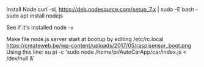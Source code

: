 Install Node
curl -sL https://deb.nodesource.com/setup_7.x | sudo -E bash -
sudo apt install nodejs

See if it's installed
node -v

Make file node.js server start at bootup by editing /etc/rc.local
https://createweb.be/wp-content/uploads/2017/05/raspisensor_boot.png
Using this line:
su pi -c 'sudo node /home/pi/AutoCarApp/car/index.js < /dev/null &'
